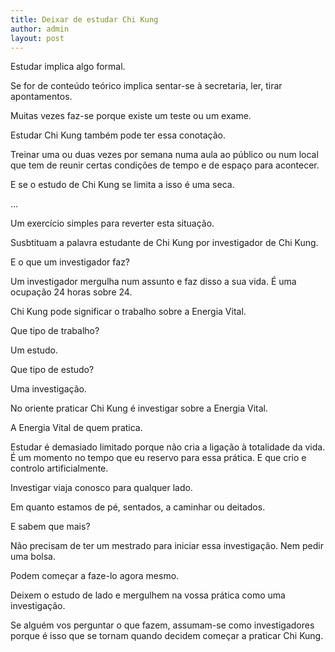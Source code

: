 ```yaml
---
title: Deixar de estudar Chi Kung
author: admin
layout: post
---
```

Estudar implica algo formal.

Se for de conteúdo teórico implica sentar-se à secretaria, ler, tirar apontamentos.

Muitas vezes faz-se porque existe um teste ou um exame.

Estudar Chi Kung também pode ter essa conotação.

Treinar uma ou duas vezes por semana numa aula ao público ou num local que tem de reunir certas condições de tempo e de espaço para acontecer.

E se o estudo de Chi Kung se limita a isso é uma seca.

&#8230;

Um exercício simples para reverter esta situação.

Susbtituam a palavra estudante de Chi Kung por investigador de Chi Kung.

E o que um investigador faz?

Um investigador mergulha num assunto e faz disso a sua vida. É uma ocupação 24 horas sobre 24.

Chi Kung pode significar o trabalho sobre a Energia Vital.

Que tipo de trabalho?

Um estudo.

Que tipo de estudo?

Uma investigação.

No oriente praticar Chi Kung é investigar sobre a Energia Vital.

A Energia Vital de quem pratica.

Estudar é demasiado limitado porque não cria a ligação à totalidade da vida. É um momento no tempo que eu reservo para essa prática. E que crio e controlo artificialmente.

Investigar viaja conosco para qualquer lado.

Em quanto estamos de pé, sentados, a caminhar ou deitados.

E sabem que mais?

Não precisam de ter um mestrado para iniciar essa investigação. Nem pedir uma bolsa.

Podem começar a faze-lo agora mesmo.

Deixem o estudo de lado e mergulhem na vossa prática como uma investigação.

Se alguém vos perguntar o que fazem, assumam-se como investigadores porque é isso que se tornam quando decidem começar a praticar Chi Kung.

